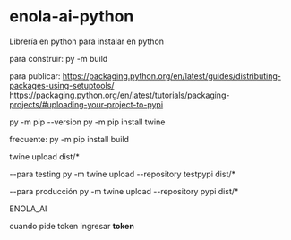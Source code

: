 # enola-ai-python
Librería en python para instalar en python


para construir:
py -m build

para publicar:
https://packaging.python.org/en/latest/guides/distributing-packages-using-setuptools/
https://packaging.python.org/en/latest/tutorials/packaging-projects/#uploading-your-project-to-pypi

py -m pip --version
py -m pip install twine

frecuente:
py -m pip install build

twine upload dist/*

--para testing
py -m twine upload --repository testpypi dist/*

--para producción
py -m twine upload --repository pypi dist/*

ENOLA_AI



cuando pide token ingresar __token__